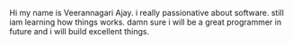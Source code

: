 Hi my name is Veerannagari Ajay.  i really passionative about software. still iam learning how things works. damn sure i will be a great programmer in future and i will build excellent things.
